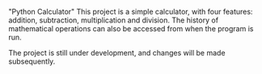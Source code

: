 "Python Calculator" 
This project is a simple calculator, with four features: addition, subtraction, multiplication and division. The history of mathematical operations can also be accessed from when the program is run. 

The project is still under development, and changes will be made subsequently.

